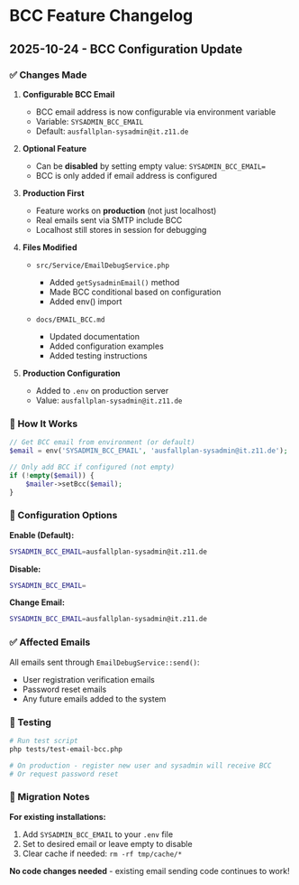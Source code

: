 # BCC Feature Changelog

## 2025-10-24 - BCC Configuration Update

### ✅ Changes Made

1. **Configurable BCC Email**
   - BCC email address is now configurable via environment variable
   - Variable: `SYSADMIN_BCC_EMAIL`
   - Default: `ausfallplan-sysadmin@it.z11.de`

2. **Optional Feature**
   - Can be **disabled** by setting empty value: `SYSADMIN_BCC_EMAIL=`
   - BCC is only added if email address is configured

3. **Production First**
   - Feature works on **production** (not just localhost)
   - Real emails sent via SMTP include BCC
   - Localhost still stores in session for debugging

4. **Files Modified**
   - `src/Service/EmailDebugService.php`
     - Added `getSysadminEmail()` method
     - Made BCC conditional based on configuration
     - Added env() import
   
   - `docs/EMAIL_BCC.md`
     - Updated documentation
     - Added configuration examples
     - Added testing instructions

5. **Production Configuration**
   - Added to `.env` on production server
   - Value: `ausfallplan-sysadmin@it.z11.de`

### 📧 How It Works

```php
// Get BCC email from environment (or default)
$email = env('SYSADMIN_BCC_EMAIL', 'ausfallplan-sysadmin@it.z11.de');

// Only add BCC if configured (not empty)
if (!empty($email)) {
    $mailer->setBcc($email);
}
```

### 🔧 Configuration Options

**Enable (Default):**
```bash
SYSADMIN_BCC_EMAIL=ausfallplan-sysadmin@it.z11.de
```

**Disable:**
```bash
SYSADMIN_BCC_EMAIL=
```

**Change Email:**
```bash
SYSADMIN_BCC_EMAIL=ausfallplan-sysadmin@it.z11.de
```

### ✅ Affected Emails

All emails sent through `EmailDebugService::send()`:
- User registration verification emails
- Password reset emails
- Any future emails added to the system

### 🧪 Testing

```bash
# Run test script
php tests/test-email-bcc.php

# On production - register new user and sysadmin will receive BCC
# Or request password reset
```

### 📝 Migration Notes

**For existing installations:**
1. Add `SYSADMIN_BCC_EMAIL` to your `.env` file
2. Set to desired email or leave empty to disable
3. Clear cache if needed: `rm -rf tmp/cache/*`

**No code changes needed** - existing email sending code continues to work!
